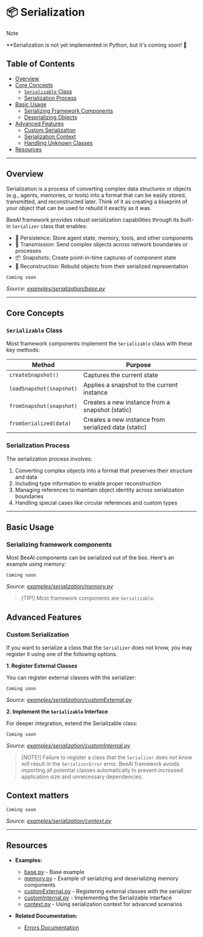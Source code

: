 # 📦 Serialization

> [!NOTE]  
> **Serialization is not yet implemented in Python, but it's coming soon! 🚀

<!-- TOC -->
## Table of Contents
- [Overview](#overview)
- [Core Concepts](#core-concepts)
    - [`Serializable` Class](#serializable-class)
    - [Serialization Process](#serialization-process)
- [Basic Usage](#basic-usage)
    - [Serializing Framework Components](#serializing-framework-components)
    - [Deserializing Objects](#deserializing-objects)
- [Advanced Features](#advanced-features)
    - [Custom Serialization](#custom-serialization)
    - [Serialization Context](#serialization-context)
    - [Handling Unknown Classes](#handling-unknown-classes)
- [Resources](#resources)
<!-- /TOC -->

---

## Overview

Serialization is a process of converting complex data structures or objects (e.g., agents, memories, or tools) into a format that can be easily stored, transmitted, and reconstructed later. Think of it as creating a blueprint of your object that can be used to rebuild it exactly as it was.

BeeAI framework provides robust serialization capabilities through its built-in `Serializer` class that enables:

- 💾 Persistence: Store agent state, memory, tools, and other components
- 🔄 Transmission: Send complex objects across network boundaries or processes
- 📦 Snapshots: Create point-in-time captures of component state
- 🔧 Reconstruction: Rebuild objects from their serialized representation

```text
Coming soon
```

_Source: [examples/serialization/base.py](/python/examples/serialization/base.py)_

---

## Core Concepts

### `Serializable` Class

Most framework components implement the `Serializable` class with these key methods:

| Method | Purpose |
|--------|---------|
| `createSnapshot()` | Captures the current state |
| `loadSnapshot(snapshot)` | Applies a snapshot to the current instance |
| `fromSnapshot(snapshot)` | Creates a new instance from a snapshot (static) |
| `fromSerialized(data)` | Creates a new instance from serialized data (static) |

### Serialization Process

The serialization process involves:

1. Converting complex objects into a format that preserves their structure and data
2. Including type information to enable proper reconstruction
3. Managing references to maintain object identity across serialization boundaries
4. Handling special cases like circular references and custom types

---

## Basic Usage

### Serializing framework components

Most BeeAI components can be serialized out of the box. Here's an example using memory:

```text
Coming soon
```

_Source: [examples/serialization/memory.py](/python/examples/serialization/memory.py)_

> [TIP!]
> Most framework components are `Serializable`.

## Advanced Features

### Custom Serialization

If you want to serialize a class that the `Serializer` does not know, you may register it using one of the following options.

**1. Register External Classes**

You can register external classes with the serializer:

```text
Coming soon
```

_Source: [examples/serialization/customExternal.py](/python/examples/serialization/customExternal.py)_

**2. Implement the `Serializable` Interface**

For deeper integration, extend the Serializable class:

```text
Coming soon
```

_Source: [examples/serialization/customInternal.py](/python/examples/serialization/customInternal.py)_

> [NOTE!]
> Failure to register a class that the `Serializer` does not know will result in the `SerializerError` error. BeeAI framework avoids importing all potential classes automatically to prevent increased application size and unnecessary dependencies.

## Context matters

```text
Coming soon
```

_Source: [examples/serialization/context.py](/python/examples/serialization/context.py)_

---

## Resources

- **Examples:**
    - [base.py](/python/examples/serialization/base.py) - Base example
    - [memory.py](/python/examples/serialization/memory.py) - Example of serializing and deserializing memory components
    - [customExternal.py](/python/examples/serialization/customExternal.py) - Registering external classes with the serializer
    - [customInternal.py](/python/examples/serialization/customInternal.py) - Implementing the Serializable interface
    - [context.py](/python/examples/serialization/context.py) - Using serialization context for advanced scenarios

- **Related Documentation:**
  - [Errors Documentation](/python/docs/errors.md)